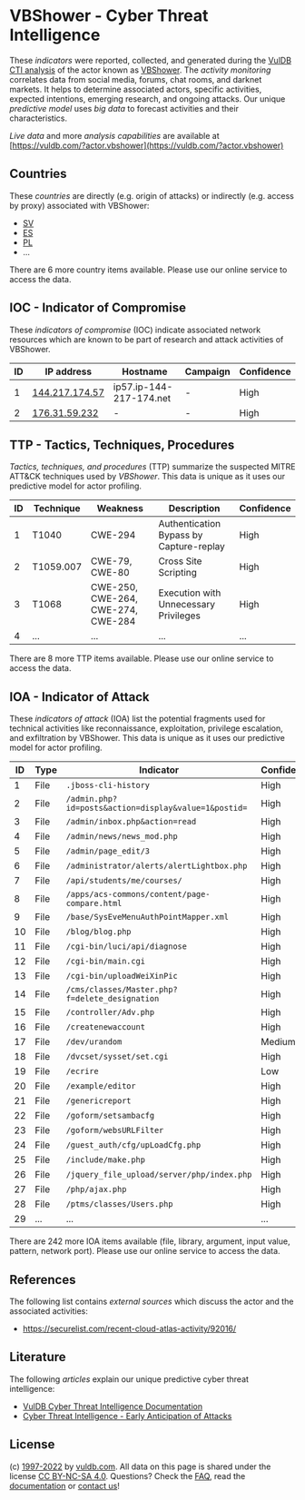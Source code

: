 # VBShower - Cyber Threat Intelligence

These _indicators_ were reported, collected, and generated during the [VulDB CTI analysis](https://vuldb.com/?kb.cti) of the actor known as [VBShower](https://vuldb.com/?actor.vbshower). The _activity monitoring_ correlates data from social media, forums, chat rooms, and darknet markets. It helps to determine associated actors, specific activities, expected intentions, emerging research, and ongoing attacks. Our unique _predictive model_ uses _big data_ to forecast activities and their characteristics.

_Live data_ and more _analysis capabilities_ are available at [https://vuldb.com/?actor.vbshower](https://vuldb.com/?actor.vbshower)

## Countries

These _countries_ are directly (e.g. origin of attacks) or indirectly (e.g. access by proxy) associated with VBShower:

* [SV](https://vuldb.com/?country.sv)
* [ES](https://vuldb.com/?country.es)
* [PL](https://vuldb.com/?country.pl)
* ...

There are 6 more country items available. Please use our online service to access the data.

## IOC - Indicator of Compromise

These _indicators of compromise_ (IOC) indicate associated network resources which are known to be part of research and attack activities of VBShower.

ID | IP address | Hostname | Campaign | Confidence
-- | ---------- | -------- | -------- | ----------
1 | [144.217.174.57](https://vuldb.com/?ip.144.217.174.57) | ip57.ip-144-217-174.net | - | High
2 | [176.31.59.232](https://vuldb.com/?ip.176.31.59.232) | - | - | High

## TTP - Tactics, Techniques, Procedures

_Tactics, techniques, and procedures_ (TTP) summarize the suspected MITRE ATT&CK techniques used by _VBShower_. This data is unique as it uses our predictive model for actor profiling.

ID | Technique | Weakness | Description | Confidence
-- | --------- | -------- | ----------- | ----------
1 | T1040 | CWE-294 | Authentication Bypass by Capture-replay | High
2 | T1059.007 | CWE-79, CWE-80 | Cross Site Scripting | High
3 | T1068 | CWE-250, CWE-264, CWE-274, CWE-284 | Execution with Unnecessary Privileges | High
4 | ... | ... | ... | ...

There are 8 more TTP items available. Please use our online service to access the data.

## IOA - Indicator of Attack

These _indicators of attack_ (IOA) list the potential fragments used for technical activities like reconnaissance, exploitation, privilege escalation, and exfiltration by VBShower. This data is unique as it uses our predictive model for actor profiling.

ID | Type | Indicator | Confidence
-- | ---- | --------- | ----------
1 | File | `.jboss-cli-history` | High
2 | File | `/admin.php?id=posts&action=display&value=1&postid=` | High
3 | File | `/admin/inbox.php&action=read` | High
4 | File | `/admin/news/news_mod.php` | High
5 | File | `/admin/page_edit/3` | High
6 | File | `/administrator/alerts/alertLightbox.php` | High
7 | File | `/api/students/me/courses/` | High
8 | File | `/apps/acs-commons/content/page-compare.html` | High
9 | File | `/base/SysEveMenuAuthPointMapper.xml` | High
10 | File | `/blog/blog.php` | High
11 | File | `/cgi-bin/luci/api/diagnose` | High
12 | File | `/cgi-bin/main.cgi` | High
13 | File | `/cgi-bin/uploadWeiXinPic` | High
14 | File | `/cms/classes/Master.php?f=delete_designation` | High
15 | File | `/controller/Adv.php` | High
16 | File | `/createnewaccount` | High
17 | File | `/dev/urandom` | Medium
18 | File | `/dvcset/sysset/set.cgi` | High
19 | File | `/ecrire` | Low
20 | File | `/example/editor` | High
21 | File | `/genericreport` | High
22 | File | `/goform/setsambacfg` | High
23 | File | `/goform/websURLFilter` | High
24 | File | `/guest_auth/cfg/upLoadCfg.php` | High
25 | File | `/include/make.php` | High
26 | File | `/jquery_file_upload/server/php/index.php` | High
27 | File | `/php/ajax.php` | High
28 | File | `/ptms/classes/Users.php` | High
29 | ... | ... | ...

There are 242 more IOA items available (file, library, argument, input value, pattern, network port). Please use our online service to access the data.

## References

The following list contains _external sources_ which discuss the actor and the associated activities:

* https://securelist.com/recent-cloud-atlas-activity/92016/

## Literature

The following _articles_ explain our unique predictive cyber threat intelligence:

* [VulDB Cyber Threat Intelligence Documentation](https://vuldb.com/?kb.cti)
* [Cyber Threat Intelligence - Early Anticipation of Attacks](https://www.scip.ch/en/?labs.20201022)

## License

(c) [1997-2022](https://vuldb.com/?kb.changelog) by [vuldb.com](https://vuldb.com/?kb.about). All data on this page is shared under the license [CC BY-NC-SA 4.0](https://creativecommons.org/licenses/by-nc-sa/4.0/). Questions? Check the [FAQ](https://vuldb.com/?kb.faq), read the [documentation](https://vuldb.com/?kb) or [contact us](https://vuldb.com/?contact)!

